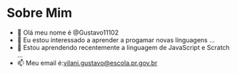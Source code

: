 # Sobre Mim 

- 👋 Olá meu nome é @Gustavo11102
- 👀 Eu estou interessado a aprender a progamar novas linguagens ...
- 🌱 Estou aprendendo recentemente a linguagem de JavaScript e Scratch ...
- 📫 Meu email é:vilani.gustavo@escola.pr.gov.br

<!---
Gustavo11102/Gustavo11102 is a ✨ special ✨ repository because its `README.md` (this file) appears on your GitHub profile.
You can click the Preview link to take a look at your changes.
--->
